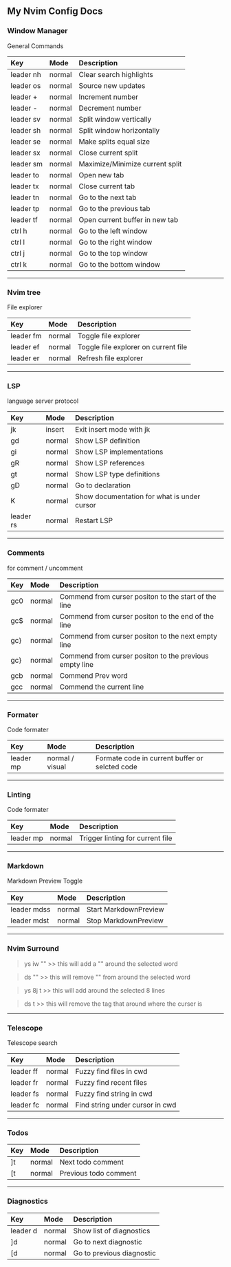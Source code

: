 ## My Nvim Config Docs

### Window Manager

General Commands

| Key       | Mode   | Description                     |
| :-------- | :----- | :------------------------------ |
| leader nh | normal | Clear search highlights         |
| leader os | normal | Source new updates              |
| leader +  | normal | Increment number                |
| leader -  | normal | Decrement number                |
| leader sv | normal | Split window vertically         |
| leader sh | normal | Split window horizontally       |
| leader se | normal | Make splits equal size          |
| leader sx | normal | Close current split             |
| leader sm | normal | Maximize/Minimize current split |
| leader to | normal | Open new tab                    |
| leader tx | normal | Close current tab               |
| leader tn | normal | Go to the next tab              |
| leader tp | normal | Go to the previous tab          |
| leader tf | normal | Open current buffer in new tab  |
| ctrl h    | normal | Go to the left window           |
| ctrl l    | normal | Go to the right window          |
| ctrl j    | normal | Go to the top window            |
| ctrl k    | normal | Go to the bottom window         |

---

### Nvim tree

File explorer

| Key       | Mode   | Description                          |
| :-------- | :----- | :----------------------------------- |
| leader fm | normal | Toggle file explorer                 |
| leader ef | normal | Toggle file explorer on current file |
| leader er | normal | Refresh file explorer                |

---

### LSP

language server protocol

| Key       | Mode   | Description                                 |
| :-------- | :----- | :------------------------------------------ |
| jk        | insert | Exit insert mode with jk                    |
| gd        | normal | Show LSP definition                         |
| gi        | normal | Show LSP implementations                    |
| gR        | normal | Show LSP references                         |
| gt        | normal | Show LSP type definitions                   |
| gD        | normal | Go to declaration                           |
| K         | normal | Show documentation for what is under cursor |
| leader rs | normal | Restart LSP                                 |

---

### Comments

for comment / uncomment

| Key | Mode   | Description                                            |
| :-- | :----- | :----------------------------------------------------- |
| gc0 | normal | Commend from curser positon to the start of the line   |
| gc$ | normal | Commend from curser positon to the end of the line     |
| gc} | normal | Commend from curser positon to the next empty line     |
| gc} | normal | Commend from curser positon to the previous empty line |
| gcb | normal | Commend Prev word                                      |
| gcc | normal | Commend the current line                               |

---

### Formater

Code formater

| Key       | Mode            | Description                                    |
| :-------- | :-------------- | :--------------------------------------------- |
| leader mp | normal / visual | Formate code in current buffer or selcted code |

---

### Linting

Code formater

| Key       | Mode   | Description                      |
| :-------- | :----- | :------------------------------- |
| leader mp | normal | Trigger linting for current file |

---

### Markdown

Markdown Preview Toggle

| Key         | Mode   | Description           |
| :---------- | :----- | :-------------------- |
| leader mdss | normal | Start MarkdownPreview |
| leader mdst | normal | Stop MarkdownPreview  |

---

### Nvim Surround

> ys iw "" >> this will add a "" around the selected word

> ds "" >> this will remove "" from around the selected word

> ys 8j t <tag> >> this will add <tag></tag> around the selected 8 lines

> ds t >> this will remove the tag that around where the curser is

---

### Telescope

Telescope search

| Key       | Mode   | Description                     |
| :-------- | :----- | :------------------------------ |
| leader ff | normal | Fuzzy find files in cwd         |
| leader fr | normal | Fuzzy find recent files         |
| leader fs | normal | Fuzzy find string in cwd        |
| leader fc | normal | Find string under cursor in cwd |

---

### Todos

<!-- TODO: -->

| Key | Mode   | Description           |
| :-- | :----- | :-------------------- |
| ]t  | normal | Next todo comment     |
| [t  | normal | Previous todo comment |

---

### Diagnostics

| Key      | Mode   | Description               |
| :------- | :----- | :------------------------ |
| leader d | normal | Show list of diagnostics  |
| ]d       | normal | Go to next diagnostic     |
| [d       | normal | Go to previous diagnostic |
